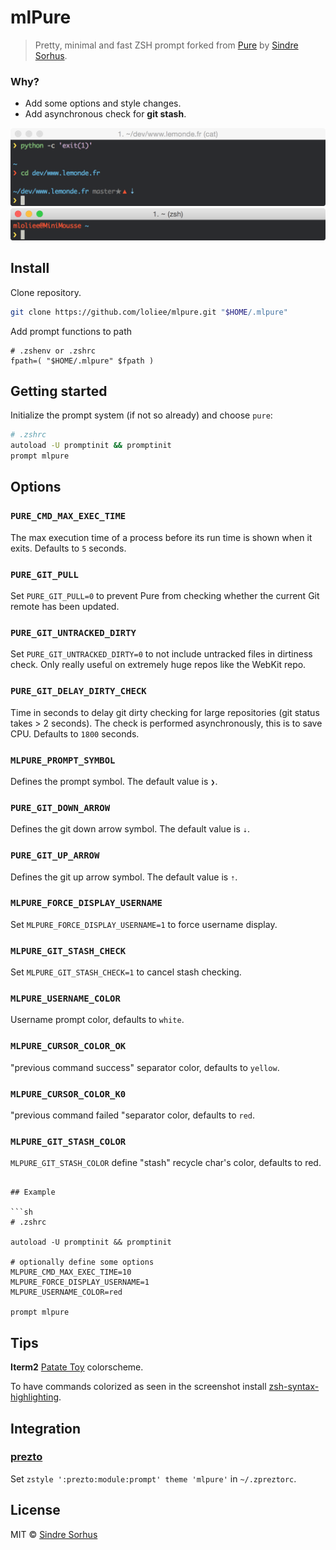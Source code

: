 # mlPure

> Pretty, minimal and fast ZSH prompt forked from [Pure](https://github.com/sindresorhus/pure) by [Sindre Sorhus](https://github.com/sindresorhus/).

### Why?

- Add some options and style changes.
- Add asynchronous check for **git stash**.

![](screenshot.png)
![](screenshot-2.png)

## Install

Clone repository.

```bash
git clone https://github.com/loliee/mlpure.git "$HOME/.mlpure"
```

Add prompt functions to path

```
# .zshenv or .zshrc
fpath=( "$HOME/.mlpure" $fpath )
```

## Getting started

Initialize the prompt system (if not so already) and choose `pure`:

```sh
# .zshrc
autoload -U promptinit && promptinit
prompt mlpure
```


## Options

### `PURE_CMD_MAX_EXEC_TIME`

The max execution time of a process before its run time is shown when it exits. Defaults to `5` seconds.

### `PURE_GIT_PULL`

Set `PURE_GIT_PULL=0` to prevent Pure from checking whether the current Git remote has been updated.

### `PURE_GIT_UNTRACKED_DIRTY`

Set `PURE_GIT_UNTRACKED_DIRTY=0` to not include untracked files in dirtiness check. Only really useful on extremely huge repos like the WebKit repo.

### `PURE_GIT_DELAY_DIRTY_CHECK`

Time in seconds to delay git dirty checking for large repositories (git status takes > 2 seconds). The check is performed asynchronously, this is to save CPU. Defaults to `1800` seconds.

### `MLPURE_PROMPT_SYMBOL`

Defines the prompt symbol. The default value is `❯`.

### `PURE_GIT_DOWN_ARROW`

Defines the git down arrow symbol. The default value is `⇣`.

### `PURE_GIT_UP_ARROW`

Defines the git up arrow symbol. The default value is `⇡`.

### `MLPURE_FORCE_DISPLAY_USERNAME`

Set `MLPURE_FORCE_DISPLAY_USERNAME=1` to force username display.

### `MLPURE_GIT_STASH_CHECK`

Set `MLPURE_GIT_STASH_CHECK=1` to cancel stash checking.

### `MLPURE_USERNAME_COLOR`

Username prompt color, defaults to `white`.

### `MLPURE_CURSOR_COLOR_OK`

"previous command success" separator color, defaults to `yellow`.

### `MLPURE_CURSOR_COLOR_K0`

"previous command failed "separator color, defaults to `red`.

### `MLPURE_GIT_STASH_COLOR`

`MLPURE_GIT_STASH_COLOR` define "stash" recycle char's color, defaults to red.
```

## Example

```sh
# .zshrc

autoload -U promptinit && promptinit

# optionally define some options
MLPURE_CMD_MAX_EXEC_TIME=10
MLPURE_FORCE_DISPLAY_USERNAME=1
MLPURE_USERNAME_COLOR=red

prompt mlpure
```

## Tips

**Iterm2**
[Patate Toy](https://github.com/loliee/patatetoy-iterm2) colorscheme.

To have commands colorized as seen in the screenshot install [zsh-syntax-highlighting](https://github.com/zsh-users/zsh-syntax-highlighting).

## Integration

### [prezto](https://github.com/sorin-ionescu/prezto)

Set `zstyle ':prezto:module:prompt' theme 'mlpure'` in `~/.zpreztorc`.

## License

MIT © [Sindre Sorhus](http://sindresorhus.com)
